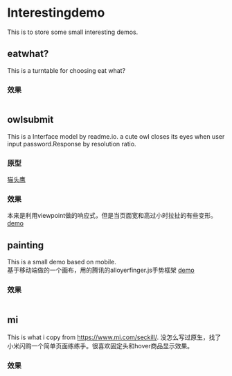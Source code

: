 # Interestingdemo
This is to store some small interesting demos.
## eatwhat?  
This is a turntable for choosing eat what?  
### 效果
 ![]()
## owlsubmit  
  This is a Interface model by readme.io. a cute owl closes its eyes when user input password.Response by resolution ratio.
  ### 原型
  [猫头鹰](https://dash.readme.io/login)
  ### 效果
  本来是利用viewpoint做的响应式，但是当页面宽和高过小时拉扯的有些变形。
  [demo](http://148.70.128.231:8080/owlsubmit/)
## painting  
  This is a small demo based on mobile.  
  基于移动端做的一个画布，用的腾讯的alloyerfinger.js手势框架
  [demo](http://148.70.128.231:8080/canvas/)
  ### 效果
  ![]()
## mi  
  This is what i copy from https://www.mi.com/seckill/.
  没怎么写过原生，找了小米闪购一个简单页面练练手。很喜欢固定头和hover商品显示效果。
  ### 效果

  ![]()